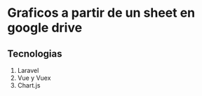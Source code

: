 # Graficos a partir de un sheet en google drive

## Tecnologias

1. Laravel
2. Vue y Vuex
3. Chart.js